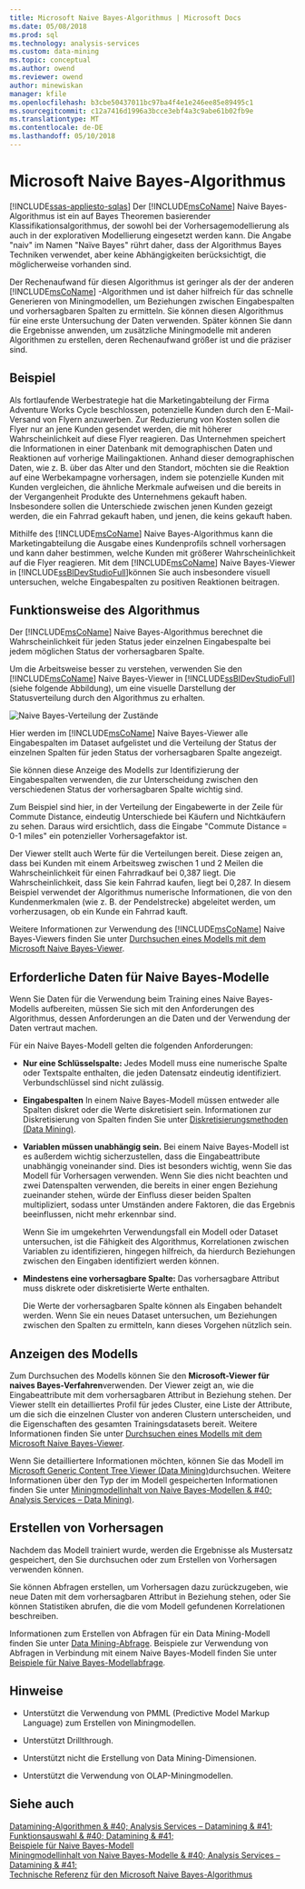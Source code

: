 ```yaml
---
title: Microsoft Naive Bayes-Algorithmus | Microsoft Docs
ms.date: 05/08/2018
ms.prod: sql
ms.technology: analysis-services
ms.custom: data-mining
ms.topic: conceptual
ms.author: owend
ms.reviewer: owend
author: minewiskan
manager: kfile
ms.openlocfilehash: b3cbe50437011bc97ba4f4e1e246ee85e89495c1
ms.sourcegitcommit: c12a7416d1996a3bcce3ebf4a3c9abe61b02fb9e
ms.translationtype: MT
ms.contentlocale: de-DE
ms.lasthandoff: 05/10/2018
---
```

# <a name="microsoft-naive-bayes-algorithm"></a>Microsoft Naive Bayes-Algorithmus
[!INCLUDE[ssas-appliesto-sqlas](../../includes/ssas-appliesto-sqlas.md)]
  Der [!INCLUDE[msCoName](../../includes/msconame-md.md)] Naive Bayes-Algorithmus ist ein auf Bayes Theoremen basierender Klassifikationsalgorithmus, der sowohl bei der Vorhersagemodellierung als auch in der explorativen Modellierung eingesetzt werden kann. Die Angabe "naiv" im Namen "Naïve Bayes" rührt daher, dass der Algorithmus Bayes Techniken verwendet, aber keine Abhängigkeiten berücksichtigt, die möglicherweise vorhanden sind.  
  
 Der Rechenaufwand für diesen Algorithmus ist geringer als der der anderen [!INCLUDE[msCoName](../../includes/msconame-md.md)] -Algorithmen und ist daher hilfreich für das schnelle Generieren von Miningmodellen, um Beziehungen zwischen Eingabespalten und vorhersagbaren Spalten zu ermitteln. Sie können diesen Algorithmus für eine erste Untersuchung der Daten verwenden. Später können Sie dann die Ergebnisse anwenden, um zusätzliche Miningmodelle mit anderen Algorithmen zu erstellen, deren Rechenaufwand größer ist und die präziser sind.  
  
## <a name="example"></a>Beispiel  
 Als fortlaufende Werbestrategie hat die Marketingabteilung der Firma Adventure Works Cycle beschlossen, potenzielle Kunden durch den E-Mail-Versand von Flyern anzuwerben. Zur Reduzierung von Kosten sollen die Flyer nur an jene Kunden gesendet werden, die mit höherer Wahrscheinlichkeit auf diese Flyer reagieren. Das Unternehmen speichert die Informationen in einer Datenbank mit demographischen Daten und Reaktionen auf vorherige Mailingaktionen. Anhand dieser demographischen Daten, wie z. B. über das Alter und den Standort, möchten sie die Reaktion auf eine Werbekampagne vorhersagen, indem sie potenzielle Kunden mit Kunden vergleichen, die ähnliche Merkmale aufweisen und die bereits in der Vergangenheit Produkte des Unternehmens gekauft haben. Insbesondere sollen die Unterschiede zwischen jenen Kunden gezeigt werden, die ein Fahrrad gekauft haben, und jenen, die keins gekauft haben.  
  
 Mithilfe des [!INCLUDE[msCoName](../../includes/msconame-md.md)] Naive Bayes-Algorithmus kann die Marketingabteilung die Ausgabe eines Kundenprofils schnell vorhersagen und kann daher bestimmen, welche Kunden mit größerer Wahrscheinlichkeit auf die Flyer reagieren. Mit dem [!INCLUDE[msCoName](../../includes/msconame-md.md)] Naive Bayes-Viewer in [!INCLUDE[ssBIDevStudioFull](../../includes/ssbidevstudiofull-md.md)]können Sie auch insbesondere visuell untersuchen, welche Eingabespalten zu positiven Reaktionen beitragen.  
  
## <a name="how-the-algorithm-works"></a>Funktionsweise des Algorithmus  
 Der [!INCLUDE[msCoName](../../includes/msconame-md.md)] Naive Bayes-Algorithmus berechnet die Wahrscheinlichkeit für jeden Status jeder einzelnen Eingabespalte bei jedem möglichen Status der vorhersagbaren Spalte.  
  
 Um die Arbeitsweise besser zu verstehen, verwenden Sie den [!INCLUDE[msCoName](../../includes/msconame-md.md)] Naive Bayes-Viewer in [!INCLUDE[ssBIDevStudioFull](../../includes/ssbidevstudiofull-md.md)] (siehe folgende Abbildung), um eine visuelle Darstellung der Statusverteilung durch den Algorithmus zu erhalten.  
  
 ![Naive Bayes-Verteilung der Zustände](../../analysis-services/data-mining/media/naive-bayes.gif "Naive Bayes-Verteilung der Zustände")  
  
 Hier werden im [!INCLUDE[msCoName](../../includes/msconame-md.md)] Naive Bayes-Viewer alle Eingabespalten im Dataset aufgelistet und die Verteilung der Status der einzelnen Spalten für jeden Status der vorhersagbaren Spalte angezeigt.  
  
 Sie können diese Anzeige des Modells zur Identifizierung der Eingabespalten verwenden, die zur Unterscheidung zwischen den verschiedenen Status der vorhersagbaren Spalte wichtig sind.  
  
 Zum Beispiel sind hier, in der Verteilung der Eingabewerte in der Zeile für Commute Distance, eindeutig Unterschiede bei Käufern und Nichtkäufern zu sehen. Daraus wird ersichtlich, dass die Eingabe "Commute Distance = 0-1 miles" ein potenzieller Vorhersagefaktor ist.  
  
 Der Viewer stellt auch Werte für die Verteilungen bereit. Diese zeigen an, dass bei Kunden mit einem Arbeitsweg zwischen 1 und 2 Meilen die Wahrscheinlichkeit für einen Fahrradkauf bei 0,387 liegt. Die Wahrscheinlichkeit, dass Sie kein Fahrrad kaufen, liegt bei 0,287. In diesem Beispiel verwendet der Algorithmus numerische Informationen, die von den Kundenmerkmalen (wie z. B. der Pendelstrecke) abgeleitet werden, um vorherzusagen, ob ein Kunde ein Fahrrad kauft.  
  
 Weitere Informationen zur Verwendung des [!INCLUDE[msCoName](../../includes/msconame-md.md)] Naive Bayes-Viewers finden Sie unter [Durchsuchen eines Modells mit dem Microsoft Naive Bayes-Viewer](../../analysis-services/data-mining/browse-a-model-using-the-microsoft-naive-bayes-viewer.md).  
  
## <a name="data-required-for-naive-bayes-models"></a>Erforderliche Daten für Naive Bayes-Modelle  
 Wenn Sie Daten für die Verwendung beim Training eines Naive Bayes-Modells aufbereiten, müssen Sie sich mit den Anforderungen des Algorithmus, dessen Anforderungen an die Daten und der Verwendung der Daten vertraut machen.  
  
 Für ein Naive Bayes-Modell gelten die folgenden Anforderungen:  
  
-   **Nur eine Schlüsselspalte:** Jedes Modell muss eine numerische Spalte oder Textspalte enthalten, die jeden Datensatz eindeutig identifiziert. Verbundschlüssel sind nicht zulässig.  
  
-   **Eingabespalten** In einem Naive Bayes-Modell müssen entweder alle Spalten diskret oder die Werte diskretisiert sein. Informationen zur Diskretisierung von Spalten finden Sie unter [ Diskretisierungsmethoden &#40;Data Mining&#41;](../../analysis-services/data-mining/discretization-methods-data-mining.md).  
  
-   **Variablen müssen unabhängig sein.** Bei einem Naive Bayes-Modell ist es außerdem wichtig sicherzustellen, dass die Eingabeattribute unabhängig voneinander sind. Dies ist besonders wichtig, wenn Sie das Modell für Vorhersagen verwenden. Wenn Sie dies nicht beachten und zwei Datenspalten verwenden, die bereits in einer engen Beziehung zueinander stehen, würde der Einfluss dieser beiden Spalten multipliziert, sodass unter Umständen andere Faktoren, die das Ergebnis beeinflussen, nicht mehr erkennbar sind.  
  
     Wenn Sie im umgekehrten Verwendungsfall ein Modell oder Dataset untersuchen, ist die Fähigkeit des Algorithmus, Korrelationen zwischen Variablen zu identifizieren, hingegen hilfreich, da hierdurch Beziehungen zwischen den Eingaben identifiziert werden können.  
  
-   **Mindestens eine vorhersagbare Spalte:** Das vorhersagbare Attribut muss diskrete oder diskretisierte Werte enthalten.  
  
     Die Werte der vorhersagbaren Spalte können als Eingaben behandelt werden. Wenn Sie ein neues Dataset untersuchen, um Beziehungen zwischen den Spalten zu ermitteln, kann dieses Vorgehen nützlich sein.  
  
## <a name="viewing-the-model"></a>Anzeigen des Modells  
 Zum Durchsuchen des Modells können Sie den **Microsoft-Viewer für naives Bayes-Verfahren**verwenden. Der Viewer zeigt an, wie die Eingabeattribute mit dem vorhersagbaren Attribut in Beziehung stehen. Der Viewer stellt ein detailliertes Profil für jedes Cluster, eine Liste der Attribute, um die sich die einzelnen Cluster von anderen Clustern unterscheiden, und die Eigenschaften des gesamten Trainingsdatasets bereit. Weitere Informationen finden Sie unter [Durchsuchen eines Modells mit dem Microsoft Naive Bayes-Viewer](../../analysis-services/data-mining/browse-a-model-using-the-microsoft-naive-bayes-viewer.md).  
  
 Wenn Sie detailliertere Informationen möchten, können Sie das Modell im [Microsoft Generic Content Tree Viewer &#40;Data Mining&#41;](http://msdn.microsoft.com/library/751b4393-f6fd-48c1-bcef-bdca589ce34c)durchsuchen. Weitere Informationen über den Typ der im Modell gespeicherten Informationen finden Sie unter [Miningmodellinhalt von Naive Bayes-Modellen & #40; Analysis Services – Data Mining&#41;](../../analysis-services/data-mining/mining-model-content-for-naive-bayes-models-analysis-services-data-mining.md).  
  
## <a name="making-predictions"></a>Erstellen von Vorhersagen  
 Nachdem das Modell trainiert wurde, werden die Ergebnisse als Mustersatz gespeichert, den Sie durchsuchen oder zum Erstellen von Vorhersagen verwenden können.  
  
 Sie können Abfragen erstellen, um Vorhersagen dazu zurückzugeben, wie neue Daten mit dem vorhersagbaren Attribut in Beziehung stehen, oder Sie können Statistiken abrufen, die die vom Modell gefundenen Korrelationen beschreiben.  
  
 Informationen zum Erstellen von Abfragen für ein Data Mining-Modell finden Sie unter [Data Mining-Abfrage](../../analysis-services/data-mining/data-mining-queries.md). Beispiele zur Verwendung von Abfragen in Verbindung mit einem Naive Bayes-Modell finden Sie unter [Beispiele für Naive Bayes-Modellabfrage](../../analysis-services/data-mining/naive-bayes-model-query-examples.md).  
  
## <a name="remarks"></a>Hinweise  
  
-   Unterstützt die Verwendung von PMML (Predictive Model Markup Language) zum Erstellen von Miningmodellen.  
  
-   Unterstützt Drillthrough.  
  
-   Unterstützt nicht die Erstellung von Data Mining-Dimensionen.  
  
-   Unterstützt die Verwendung von OLAP-Miningmodellen.  
  
## <a name="see-also"></a>Siehe auch  
 [Datamining-Algorithmen & #40; Analysis Services – Datamining & #41;](../../analysis-services/data-mining/data-mining-algorithms-analysis-services-data-mining.md)   
 [Funktionsauswahl & #40; Datamining & #41;](../../analysis-services/data-mining/feature-selection-data-mining.md)   
 [Beispiele für Naive Bayes-Modell](../../analysis-services/data-mining/naive-bayes-model-query-examples.md)   
 [Miningmodellinhalt von Naive Bayes-Modelle & #40; Analysis Services – Datamining & #41;](../../analysis-services/data-mining/mining-model-content-for-naive-bayes-models-analysis-services-data-mining.md)   
 [Technische Referenz für den Microsoft Naive Bayes-Algorithmus](../../analysis-services/data-mining/microsoft-naive-bayes-algorithm-technical-reference.md)  
  
  
